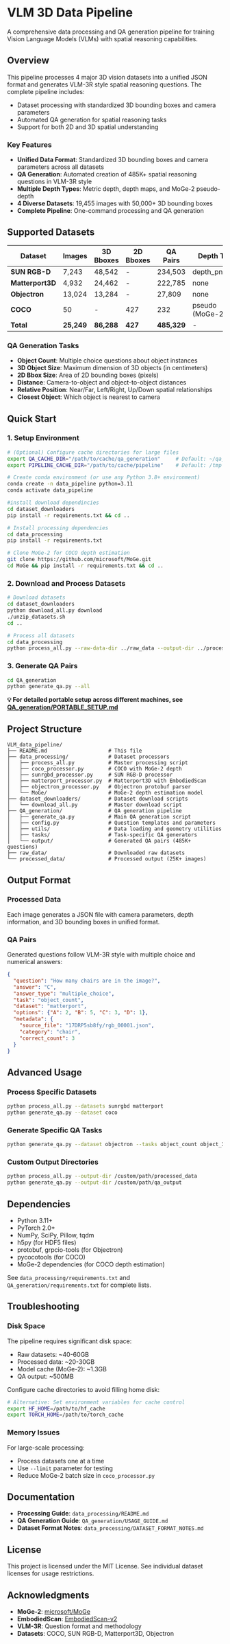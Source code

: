 # VLM 3D Data Pipeline

A comprehensive data processing and QA generation pipeline for training Vision Language Models (VLMs) with spatial reasoning capabilities.

## Overview

This pipeline processes 4 major 3D vision datasets into a unified JSON format and generates VLM-3R style spatial reasoning questions. The complete pipeline includes:
- Dataset processing with standardized 3D bounding boxes and camera parameters
- Automated QA generation for spatial reasoning tasks
- Support for both 2D and 3D spatial understanding

### Key Features

- **Unified Data Format**: Standardized 3D bounding boxes and camera parameters across all datasets
- **QA Generation**: Automated creation of 485K+ spatial reasoning questions in VLM-3R style
- **Multiple Depth Types**: Metric depth, depth maps, and MoGe-2 pseudo-depth
- **4 Diverse Datasets**: 19,455 images with 50,000+ 3D bounding boxes
- **Complete Pipeline**: One-command processing and QA generation

## Supported Datasets

| Dataset | Images | 3D Bboxes | 2D Bboxes | QA Pairs | Depth Type |
|---------|--------|-----------|-----------|----------|------------|
| **SUN RGB-D** | 7,243 | 48,542 | - | 234,503 | depth_png_mm |
| **Matterport3D** | 4,932 | 24,462 | - | 222,785 | none |
| **Objectron** | 13,024 | 13,284 | - | 27,809 | none |
| **COCO** | 50 | - | 427 | 232 | pseudo (MoGe-2) |
| **Total** | **25,249** | **86,288** | **427** | **485,329** | - |

### QA Generation Tasks

- **Object Count**: Multiple choice questions about object instances
- **3D Object Size**: Maximum dimension of 3D objects (in centimeters)
- **2D Bbox Size**: Area of 2D bounding boxes (pixels)
- **Distance**: Camera-to-object and object-to-object distances
- **Relative Position**: Near/Far, Left/Right, Up/Down spatial relationships
- **Closest Object**: Which object is nearest to camera

## Quick Start

### 1. Setup Environment

```bash
# (Optional) Configure cache directories for large files
export QA_CACHE_DIR="/path/to/cache/qa_generation"     # Default: ~/qa_generation_cache
export PIPELINE_CACHE_DIR="/path/to/cache/pipeline"    # Default: /tmp

# Create conda environment (or use any Python 3.8+ environment)
conda create -n data_pipeline python=3.11
conda activate data_pipeline

#install download dependincies
cd dataset_downloaders
pip install -r requirements.txt && cd ..

# Install processing dependencies
cd data_processing
pip install -r requirements.txt

# Clone MoGe-2 for COCO depth estimation
git clone https://github.com/microsoft/MoGe.git
cd MoGe && pip install -r requirements.txt && cd ..
```

### 2. Download and Process Datasets

```bash
# Download datasets
cd dataset_downloaders
python download_all.py download
./unzip_datasets.sh
cd ..

# Process all datasets
cd data_processing
python process_all.py --raw-data-dir ../raw_data --output-dir ../processed_data
```

### 3. Generate QA Pairs

```bash
cd QA_generation
python generate_qa.py --all
```

**💡 For detailed portable setup across different machines, see [QA_generation/PORTABLE_SETUP.md](QA_generation/PORTABLE_SETUP.md)**

## Project Structure

```
VLM_data_pipeline/
├── README.md                    # This file
├── data_processing/             # Dataset processors
│   ├── process_all.py           # Master processing script
│   ├── coco_processor.py        # COCO with MoGe-2 depth
│   ├── sunrgbd_processor.py     # SUN RGB-D processor
│   ├── matterport_processor.py  # Matterport3D with EmbodiedScan
│   ├── objectron_processor.py   # Objectron protobuf parser
│   └── MoGe/                    # MoGe-2 depth estimation model
├── dataset_downloaders/         # Dataset download scripts
│   └── download_all.py          # Master download script
├── QA_generation/               # QA generation pipeline
│   ├── generate_qa.py           # Main QA generation script
│   ├── config.py                # Question templates and parameters
│   ├── utils/                   # Data loading and geometry utilities
│   ├── tasks/                   # Task-specific QA generators
│   └── output/                  # Generated QA pairs (485K+ questions)
├── raw_data/                    # Downloaded raw datasets
└── processed_data/              # Processed output (25K+ images)
```

## Output Format

### Processed Data
Each image generates a JSON file with camera parameters, depth information, and 3D bounding boxes in unified format.

### QA Pairs
Generated questions follow VLM-3R style with multiple choice and numerical answers:

```json
{
  "question": "How many chairs are in the image?",
  "answer": "C",
  "answer_type": "multiple_choice",
  "task": "object_count",
  "dataset": "matterport",
  "options": {"A": 2, "B": 5, "C": 3, "D": 1},
  "metadata": {
    "source_file": "17DRP5sb8fy/rgb_00001.json",
    "category": "chair",
    "correct_count": 3
  }
}
```

## Advanced Usage

### Process Specific Datasets
```bash
python process_all.py --datasets sunrgbd matterport
python generate_qa.py --dataset coco
```

### Generate Specific QA Tasks
```bash
python generate_qa.py --dataset objectron --tasks object_count object_3d_size
```

### Custom Output Directories
```bash
python process_all.py --output-dir /custom/path/processed_data
python generate_qa.py --output-dir /custom/path/qa_output
```

## Dependencies

- Python 3.11+
- PyTorch 2.0+
- NumPy, SciPy, Pillow, tqdm
- h5py (for HDF5 files)
- protobuf, grpcio-tools (for Objectron)
- pycocotools (for COCO)
- MoGe-2 dependencies (for COCO depth estimation)

See `data_processing/requirements.txt` and `QA_generation/requirements.txt` for complete lists.

## Troubleshooting

### Disk Space
The pipeline requires significant disk space:
- Raw datasets: ~40-60GB
- Processed data: ~20-30GB
- Model cache (MoGe-2): ~1.3GB
- QA output: ~500MB

Configure cache directories to avoid filling home disk:
```bash
# Alternative: Set environment variables for cache control
export HF_HOME=/path/to/hf_cache
export TORCH_HOME=/path/to/torch_cache
```

### Memory Issues
For large-scale processing:
- Process datasets one at a time
- Use `--limit` parameter for testing
- Reduce MoGe-2 batch size in `coco_processor.py`

## Documentation

- **Processing Guide**: `data_processing/README.md`
- **QA Generation Guide**: `QA_generation/USAGE_GUIDE.md`
- **Dataset Format Notes**: `data_processing/DATASET_FORMAT_NOTES.md`

## License

This project is licensed under the MIT License. See individual dataset licenses for usage restrictions.

## Acknowledgments

- **MoGe-2**: [microsoft/MoGe](https://github.com/microsoft/MoGe)
- **EmbodiedScan**: [EmbodiedScan-v2](https://github.com/OpenRobotLab/EmbodiedScan)
- **VLM-3R**: Question format and methodology
- **Datasets**: COCO, SUN RGB-D, Matterport3D, Objectron
